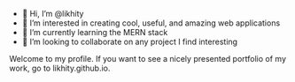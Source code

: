 - 👋 Hi, I’m @likhity
- 👀 I’m interested in creating cool, useful, and amazing web applications
- 🌱 I’m currently learning the MERN stack
- 💞️ I’m looking to collaborate on any project I find interesting

Welcome to my profile. If you want to see a nicely presented portfolio of my work, go to likhity.github.io.

